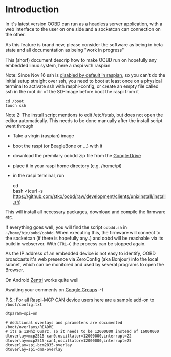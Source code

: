 Introduction
============
In it's latest version OOBD can run as a headless server application, with a web interface to the user on one side and a socketcan can connection on the other.

As this feature is brand new, please consider the software as being in beta state and all documentation as being "work in progress"

This (short) document descrip how to make OOBD run on hopefully any embedded linux system, here a raspi with raspian 

Note: Since Nov 16 ssh is [disabled by default in raspian](https://www.raspberrypi.org/documentation/remote-access/ssh/ ), so you can't do the initial setup straight over ssh, you need to boot at least once on a physical terminal to activate ssh with rasphi-config, or create an empty file called ssh in the root dir of the SD-Image before boot the raspi from it

    cd /boot
    touch ssh

Note 2: The install script mentions to edit /etc/fstab, but does not open the editor automatically. This needs to be done manually after the install script went through

- Take a virgin (raspian) image
- boot the raspi (or BeagleBone or ...) with it
- download the premilary oobdd zip file from the [Google Drive](https://drive.google.com/open?id=0B795A63vSunRa29qbGVxTllkRGM)
- place it in your raspi home directory (e.g. /home/pi)
- in the raspi terminal, run 


    cd  
    bash <(curl -s https://github.com/stko/oobd/raw/development/clients/unixInstall/install.sh)


This will install all necessary packages, download and compile the firmware etc.

If everything goes well, you will find the script `oobdd.sh` in `~/home/bin/oobd/oobdd`. When executing this, the firmware will connect to the socketcan (if there is hopefully any..) and oobd will be reachable via its build in webserver. With `CTRL-C` the process can be stopped again.

As the IP address of an embedded device is not easy to identify, OOBD broadcasts it's web presence via ZeroConfig (aka Bonjour) into the local subnet, which can be monitored and used by several programs to open the Browser.

On Android [Zentri](https://play.google.com/store/apps/details?id=discovery.ack.me.ackme_discovery) works quite well

Awaiting your comments on [Google Groups](https://groups.google.com/forum/#!forum/oobd-diagnostics) :-)


P.S.: For all Raspi-MCP CAN device users here are a sample add-on to `/boot/config.txt` 

    dtparam=spi=on
    
    # Additional overlays and parameters are documented /boot/overlays/README
    # its a 12Mhz Quarz, so it needs to be 12000000 instead of 16000000
    dtoverlay=mcp2515-can0,oscillator=12000000,interrupt=22
    dtoverlay=mcp2515-can1,oscillator=12000000,interrupt=25
    dtoverlay=spi-bcm2835-overlay
    dtoverlay=spi-dma-overlay
